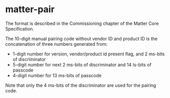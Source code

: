 # matter-pair

The format is described in the Commissioning chapter of the Matter Core Specification. 

The 10-digit manual pairing code without vendor ID and product ID is the concatenation of three numbers generated from:

 - 1-digit number for version, vendor/product id present flag, and 2 ms-bits of discriminator
 - 5-digit number for next 2 ms-bits of discriminator and 14 ls-bits of passcode
 - 4-digit number for 13 ms-bits of passcode

Note that only the 4 ms-bits of the discriminator are used for the pairing code.